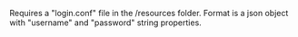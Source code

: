 Requires a "login.conf" file in the /resources folder.  Format is a json object with "username" and "password" string properties.
